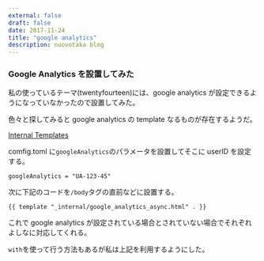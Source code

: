 ```yaml
---
external: false
draft: false
date: 2017-11-24
title: "google analytics"
description: nuovotaka blog
---
```


### Google Analytics を設置してみた

私の使っているテーマ(twentyfourteen)には、google analytics が設定できるようになっていなかったので設置してみた。

色々と探してみると google analytics の template なるものが存在するようだ。

[Internal Templates](https://gohugo.io/templates/internal/#google-analytics)

comfig.toml に`googleAnalytics`のパラメータを設置してそこに userID を設定する。

```
googleAnalytics = "UA-123-45"
```

次に下記のコードを`/body`タグの直前などに設置する。

```
{{ template "_internal/google_analytics_async.html" . }}
```

これで google analytics が設定されている場合とされていない場合でそれぞれよしなに対応してくれる。

`with`を使って行う方法もあるが私は上記を利用するようにした。
